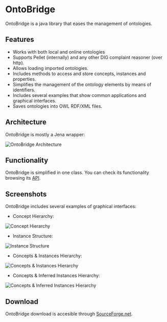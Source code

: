 # OntoBridge
OntoBridge is a java library that eases the management of ontologies.

## Features

- Works with both local and online ontologies
- Supports Pellet (internally) and any other DIG complaint reasoner (over http).
- Allows loading imported ontologies.
- Includes methods to access and store concepts, instances and properties.
- Simplifies the management of the ontology elements by means of identifiers.
- Includes several examples that show common applications and graphical interfaces.
- Saves ontologies into OWL RDF/XML files.

## Architecture
OntoBridge is mostly a Jena wrapper:

![OntoBridge Architecture](http://gaia.fdi.ucm.es/files/research/ontobridge/img/ontobridgearchitecture.jpg)

## Functionality

OntoBridge is simplified in one class. You can check its functionality browsing its [API](http://gaia.fdi.ucm.es/files/research/ontobridge/doc/es/ucm/fdi/gaia/ontobridge/OntoBridge.html).

## Screenshots

OntoBridge includes several examples of graphical interfaces:

- Concept Hierarchy:

![Concept Hierarchy](http://gaia.fdi.ucm.es/files/research/ontobridge/img/concepthierarchy.jpg)

- Instance Structure:

![Instance Structure](http://gaia.fdi.ucm.es/files/research/ontobridge/img/instancestructure.jpg)

- Concepts & Instances Hierarchy:

![Concepts & Instances Hierarchy](http://gaia.fdi.ucm.es/files/research/ontobridge/img/conceptsandinstances.jpg)

- Concepts & Inferred Instances Hierarchy:

![Concepts & Inferred Instances Hierarchy](http://gaia.fdi.ucm.es/files/research/ontobridge/img/inferredinstances.jpg)

## Download

OntoBridge download is accesible through [SourceForge.net](https://sourceforge.net/projects/ontobridge/?source=directory). 